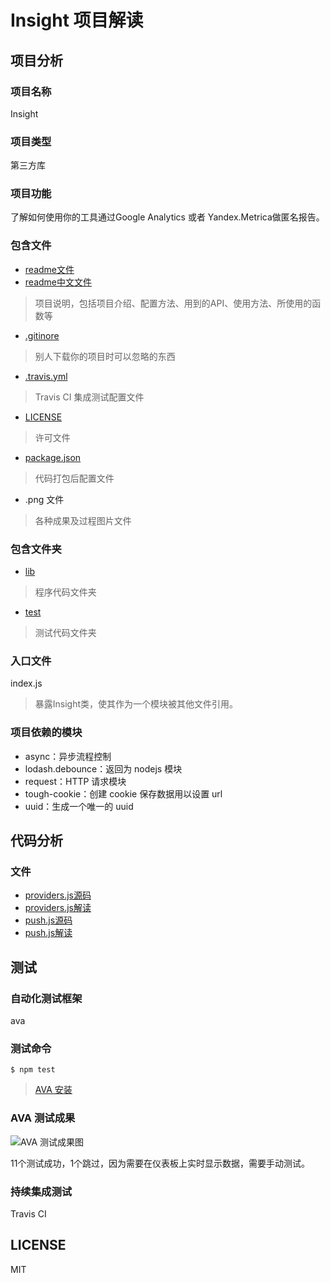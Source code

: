 # Insight 项目解读
## 项目分析
### 项目名称
Insight
### 项目类型
第三方库
### 项目功能
了解如何使用你的工具通过Google Analytics 或者 Yandex.Metrica做匿名报告。
### 包含文件
* [readme文件](https://github.com/yeoman/insight/blob/master/readme.md)
* [readme中文文件](https://github.com/Sunhuizhe/Code-Read/blob/master/Insight-Chinese.md)
> 项目说明，包括项目介绍、配置方法、用到的API、使用方法、所使用的函数等
* [.gitinore](https://github.com/Sunhuizhe/code-read-insight/blob/master/.gitignore)
> 别人下载你的项目时可以忽略的东西
* [.travis.yml](https://github.com/Sunhuizhe/code-read-insight/blob/master/.travis.yml)
> Travis CI 集成测试配置文件
* [LICENSE](https://github.com/Sunhuizhe/code-read-insight/blob/master/LICENSE)
> 许可文件
* [package.json](https://github.com/Sunhuizhe/code-read-insight/blob/master/package.json)
> 代码打包后配置文件
* .png 文件
> 各种成果及过程图片文件
### 包含文件夹
* [lib](https://github.com/yeoman/insight/tree/master/lib)
> 程序代码文件夹
* [test](https://github.com/yeoman/insight/tree/master/test)
> 测试代码文件夹
### 入口文件
index.js

> 暴露Insight类，使其作为一个模块被其他文件引用。
### 项目依赖的模块
* async：异步流程控制
* lodash.debounce：返回为 nodejs 模块
* request：HTTP 请求模块
* tough-cookie：创建 cookie 保存数据用以设置 url
* uuid：生成一个唯一的 uuid

## 代码分析
### 文件
* [providers.js源码](https://github.com/yeoman/insight/blob/master/lib/providers.js)
* [providers.js解读](https://github.com/Sunhuizhe/code-read-insight/blob/master/lib/providers.js)
* [push.js源码](https://github.com/yeoman/insight/blob/master/lib/push.js)
* [push.js解读](https://github.com/Sunhuizhe/code-read-insight/blob/master/lib/push.js)

## 测试
### 自动化测试框架
ava
### 测试命令
    $ npm test
> [AVA 安装](https://segmentfault.com/a/1190000010416900)
### AVA 测试成果
![AVA 测试成果图](https://github.com/Sunhuizhe/code-read-insight/blob/master/images/test.png)

11个测试成功，1个跳过，因为需要在仪表板上实时显示数据，需要手动测试。
### 持续集成测试
Travis CI

## LICENSE
MIT
